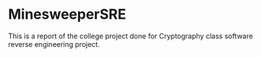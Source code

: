 # MinesweeperSRE
This is a report of the college project done for Cryptography class software reverse engineering project.
